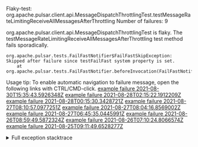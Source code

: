         
Flaky-test: org.apache.pulsar.client.api.MessageDispatchThrottlingTest.testMessageRateLimitingReceiveAllMessagesAfterThrottling
Number of failures: 9

org.apache.pulsar.client.api.MessageDispatchThrottlingTest is flaky. The testMessageRateLimitingReceiveAllMessagesAfterThrottling test method fails sporadically.

```
org.apache.pulsar.tests.FailFastNotifier$FailFastSkipException: Skipped after failure since testFailFast system property is set.
	at org.apache.pulsar.tests.FailFastNotifier.beforeInvocation(FailFastNotifier.java:88)

```

Usage tip: To enable automatic navigation to failure message, open the following links with CTRL/CMD-click.
[example failure 2021-08-30T15:35:43.5926348Z](https://github.com/apache/pulsar/runs/3463119398?check_suite_focus=true#step:9:4017)
[example failure 2021-08-28T02:15:22.1912209Z](https://github.com/apache/pulsar/runs/3448473880?check_suite_focus=true#step:9:3014)
[example failure 2021-08-28T00:15:30.3428721Z](https://github.com/apache/pulsar/runs/3447917315?check_suite_focus=true#step:9:2382)
[example failure 2021-08-27T08:10:57.0977251Z](https://github.com/apache/pulsar/runs/3440980370?check_suite_focus=true#step:9:3081)
[example failure 2021-08-27T08:04:16.8569002Z](https://github.com/apache/pulsar/runs/3440855241?check_suite_focus=true#step:9:3006)
[example failure 2021-08-27T06:45:35.0445991Z](https://github.com/apache/pulsar/runs/3440411158?check_suite_focus=true#step:9:3007)
[example failure 2021-08-26T08:59:49.5872324Z](https://github.com/apache/pulsar/runs/3430539961?check_suite_focus=true#step:9:3716)
[example failure 2021-08-26T07:10:24.8066574Z](https://github.com/apache/pulsar/runs/3429892136?check_suite_focus=true#step:9:3068)
[example failure 2021-08-25T09:11:49.6528277Z](https://github.com/apache/pulsar/runs/3420085427?check_suite_focus=true#step:10:2974)


<details>
<summary>Full exception stacktrace</summary>
<code><pre>
org.apache.pulsar.tests.FailFastNotifier$FailFastSkipException: Skipped after failure since testFailFast system property is set.
	at org.apache.pulsar.tests.FailFastNotifier.beforeInvocation(FailFastNotifier.java:88)

</pre></code>
</details>


